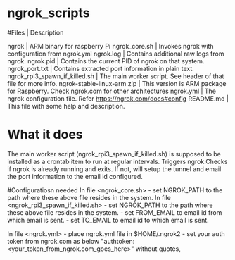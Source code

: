 # ngrok_scripts


#Files | Description

ngrok                           | ARM binary for raspberry Pi
ngrok_core.sh                   | Invokes ngrok with configuration from ngrok.yml 
ngrok.log                       | Contains additional raw logs from ngrok.
ngrok.pid                       | Contains the current PID of ngrok on that system.
ngrok_port.txt                  | Contains extracted port information in plain text.
ngrok_rpi3_spawn_if_killed.sh   | The main worker script. See header of that file for more info.
ngrok-stable-linux-arm.zip      | This version is ARM package for Raspberry. Check ngrok.com for other architectures 
ngrok.yml                       | The ngrok configuration file. Refer https://ngrok.com/docs#config
README.md                       | This file with some help and description.

# What it does
The main worker script (ngrok_rpi3_spawn_if_killed.sh) is supposed to be installed 
as a crontab item to run at regular intervals.
Triggers ngrok.Checks if ngrok is already running and exits. If not, will setup 
the tunnel and email the port information to the email id configured.


#Configuratiosn needed
In file <ngrok_core.sh>
    - set NGROK_PATH to the path where these above file resides in the system.
In file <ngrok_rpi3_spawn_if_killed.sh>
    - set NGROK_PATH to the path where these above file resides in the system.
    - set FROM_EMAIL to email id from which email is sent.
    - set TO_EMAIL   to email id to which email is sent.

In file <ngrok.yml>
    - place ngrok.yml file in $HOME/.ngrok2
    - set your auth token from ngrok.com as below
      "authtoken: <your_token_from_ngrok.com_goes_here>" without quotes,

